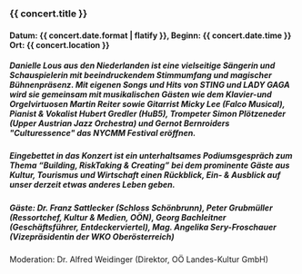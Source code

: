 ### {{ concert.title }}
#### Datum: {{ concert.date.format | flatify }}, Beginn: {{ concert.date.time }}<br>Ort: {{ concert.location }}

##### **Danielle Lous** aus den Niederlanden ist eine vielseitige Sängerin und Schauspielerin mit beeindruckendem Stimmumfang und magischer Bühnenpräsenz. Mit eigenen Songs und Hits von STING und LADY GAGA wird sie gemeinsam mit musikalischen Gästen wie dem Klavier-und Orgelvirtuosen **Martin Reiter** sowie Gitarrist **Micky Lee** (Falco Musical), Pianist & Vokalist **Hubert Gredler** (HuB5), Trompeter **Simon Plötzeneder** (Upper Austrian Jazz Orchestra) und **Gernot Bernroiders "Culturessence"** das NYCMM Festival eröffnen.
##### Eingebettet in das Konzert ist ein unterhaltsames Podiumsgespräch zum Thema “Building, RiskTaking & Creating” bei dem prominente Gäste aus Kultur, Tourismus und Wirtschaft einen Rückblick, Ein- & Ausblick auf unser derzeit etwas anderes Leben geben.
##### Gäste: Dr. Franz Sattlecker (Schloss Schönbrunn), Peter Grubmüller (Ressortchef, Kultur & Medien, OÖN), Georg Bachleitner (Geschäftsführer, Entdeckerviertel), Mag. Angelika Sery-Froschauer (Vizepräsidentin der WKO Oberösterreich) 
Moderation: Dr. Alfred Weidinger (Direktor, OÖ Landes-Kultur GmbH)